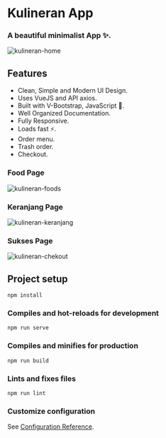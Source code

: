 # Kulineran App

### A beautiful minimalist App ✨.


![kulineran-home](https://user-images.githubusercontent.com/23657902/109645971-287e4800-7b8a-11eb-9615-bd7f34de33f7.png)


## Features

- Clean, Simple and Modern UI Design.
- Uses VueJS and API axios.
- Built with V-Bootstrap, JavaScript 🔨.
- Well Organized Documentation.
- Fully Responsive.
- Loads fast ⚡.
- Order menu.
- Trash order.
- Checkout. 

### Food Page
![kulineran-foods](https://user-images.githubusercontent.com/23657902/109646589-f9b4a180-7b8a-11eb-813b-93d89fb57b98.png)


### Keranjang Page
![kulineran-keranjang](https://user-images.githubusercontent.com/23657902/109646877-397b8900-7b8b-11eb-85cc-8202ce407b21.png)


### Sukses Page
![kulineran-chekout](https://user-images.githubusercontent.com/23657902/109646928-49936880-7b8b-11eb-9281-1f136c765d84.png)




## Project setup
```
npm install
```

### Compiles and hot-reloads for development
```
npm run serve
```

### Compiles and minifies for production
```
npm run build
```

### Lints and fixes files
```
npm run lint
```

### Customize configuration
See [Configuration Reference](https://cli.vuejs.org/config/).
#